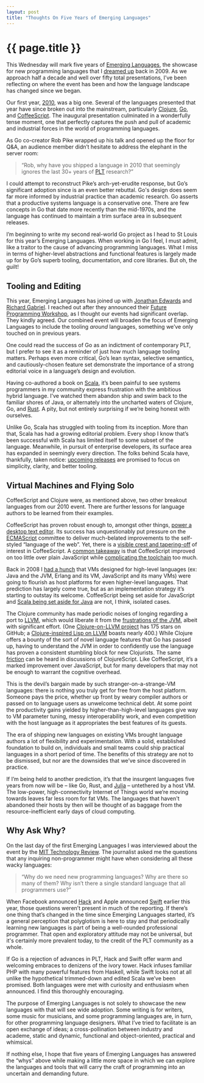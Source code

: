 ```yaml
---
layout: post
title: "Thoughts On Five Years of Emerging Languages"
---
```


# {{ page.title }}

This Wednesday will mark five years of [Emerging Languages](http://emerginglangs.com/), the showcase for new programming languages that I [dreamed up](https://al3x.net/2009/06/15/emerging-languages-conference.html) back in 2009. As we approach half a decade and well over fifty total presentations, I’ve been reflecting on where the event has been and how the language landscape has changed since we began.

Our first year, [2010](http://emerginglangs.com/archive/2010.html), was a big one. Several of the languages presented that year have since broken out into the mainstream, particularly [Clojure](http://clojure.org/), [Go](http://golang.org/), and [CoffeeScript](http://coffeescript.org/). The inaugural presentation culminated in a wonderfully tense moment, one that perfectly captures the push and pull of academic and industrial forces in the world of programming languages.

As Go co-creator Rob Pike wrapped up his talk and opened up the floor for Q&A, an audience member didn’t hesitate to address the elephant in the server room:

> “Rob, why have you shipped a language in 2010 that seemingly ignores the last 30+ years of [PLT](http://en.wikipedia.org/wiki/Programming_language_theory) research?”

I could attempt to reconstruct Pike’s arch-yet-erudite response, but Go’s significant adoption since is an even better rebuttal. Go's design does seem far more informed by industrial practice than academic research. Go asserts that a productive systems language is a conservative one. There are few concepts in Go that date more recently than the mid-1970s, and the language has continued to maintain a trim surface area in subsequent releases.

I’m beginning to write my second real-world Go project as I head to St Louis for this year’s Emerging Languages. When working in Go I feel, I must admit, like a traitor to the cause of advancing programming languages. What I miss in terms of higher-level abstractions and functional features is largely made up for by Go’s superb tooling, documentation, and core libraries. But oh, the guilt!

## Tooling and Editing

This year, Emerging Languages has joined up with [Jonathan Edwards](http://alarmingdevelopment.org/) and [Richard Gabriel](https://www.dreamsongs.com/Bio.html). I reached out after they announced their [Future Programming Workshop](http://www.future-programming.org/), as I thought our events had significant overlap. They kindly agreed. Our combined event will broaden the focus of Emerging Languages to include the tooling _around_ languages, something we’ve only touched on in previous years.

One could read the success of Go as an indictment of contemporary PLT, but I prefer to see it as a reminder of just how much language tooling matters. Perhaps even more critical, Go’s lean syntax, selective semantics, and cautiously-chosen feature set demonstrate the importance of a strong editorial voice in a language’s design and evolution.

Having co-authored a book on [Scala](http://scala-lang.org/), it’s been painful to see systems programmers in my community express frustration with the ambitious hybrid language. I’ve watched them abandon ship and swim back to the familiar shores of Java, or alternately into the uncharted waters of Clojure, Go, and [Rust](http://www.rust-lang.org/). A pity, but not entirely surprising if we’re being honest with ourselves.

Unlike Go, Scala has struggled with tooling from its inception. More than that, Scala has had a growing editorial problem. Every shop I know that’s been successful with Scala has limited itself to some subset of the language. Meanwhile, in pursuit of enterprise developers, its surface area has expanded in seemingly every direction. The folks behind Scala have, thankfully, taken notice: [upcoming releases](http://scala-lang.org/news/roadmap-next) are promised to focus on simplicity, clarity, and better tooling.

## Virtual Machines and Flying Solo

CoffeeScript and Clojure were, as mentioned above, two other breakout languages from our 2010 event. There are further lessons for language authors to be learned from their examples.

CoffeeScript has proven robust enough to, amongst other things, [power a desktop text editor](https://atom.io/). Its success has unquestionably put pressure on the [ECMAScript](http://en.wikipedia.org/wiki/ECMAScript) committee to deliver much-belated improvements to the self-styled “language of the web”. Yet, there is a [visible crest and tapering-off](http://www.google.com/trends/explore#q=coffeescript) of interest in CoffeeScript. A [common takeaway](http://oscargodson.com/posts/why-i-dont-use-coffeescript.html) is that CoffeeScript improved on too little over plain JavaScript while [complicating the toolchain](http://www.walkercoderanger.com/blog/2014/03/coffeescript-isnt-the-answer/) too much.

Back in 2008 I [had a hunch](https://al3x.net/2007/12/20/big-in-2008-dynamic-languages-atop-high.html) that VMs designed for high-level languages (ex: Java and the JVM, Erlang and its VM, JavaScript and its many VMs) were going to flourish as host platforms for even higher-level languages. That prediction has largely come true, but as an implementation strategy it’s starting to outstay its welcome. CoffeeScript being set aside for JavaScript and [Scala being set aside for Java](http://codahale.com/the-rest-of-the-story/) are not, I think, isolated cases.

The Clojure community has made periodic noises of longing regarding a port to [LLVM](http://llvm.org/), which would liberate it from the [frustrations of the JVM](http://martintrojer.github.io/clojure/2014/04/05/the-clojure-repl-a-blessing-and-a-curse/), albeit with significant effort. (One [Clojure-on-LLVM project](https://github.com/halgari/mjolnir) has 175 stars on GitHub; a [Clojure-inspired Lisp on LLVM](https://github.com/artagnon/rhine) boasts nearly 400.) While Clojure offers a bounty of the sort of novel language features that Go has passed up, having to understand the JVM in order to confidently use the language has proven a consistent stumbling block for new Clojurists. The same [friction](http://telladifferentstory.tumblr.com/post/68164735574/tough-day-in-clojurescript-land) can be heard in discussions of ClojureScript. Like CoffeeScript, it’s a marked improvement over JavaScript, but for many developers that may not be enough to warrant the cognitive overhead.

This is the devil’s bargain made by such stranger-on-a-strange-VM languages: there is nothing you truly get for free from the host platform. Someone pays the price, whether up front by weary compiler authors or passed on to language users as unwelcome technical debt. At some point the productivity gains yielded by higher-than-high-level languages give way to VM parameter tuning, messy interoperability work, and even competition with the host language as it appropriates the best features of its guests.

The era of shipping new languages on existing VMs brought language authors a lot of flexibility and experimentation. With a solid, established foundation to build on, individuals and small teams could ship practical languages in a short period of time. The benefits of this strategy are not to be dismissed, but nor are the downsides that we’ve since discovered in practice.

If I’m being held to another prediction, it’s that the insurgent languages five years from now will be – like Go, Rust, and [Julia](http://julialang.org/) – untethered by a host VM. The low-power, high-connectivity Internet of Things world we’re moving towards leaves far less room for fat VMs. The languages that haven't abandoned their hosts by then will be thought of as baggage from the resource-inefficient early days of cloud computing.

## Why Ask Why?

On the last day of the first Emerging Languages I was interviewed about the event by the [MIT Technology Review](http://www.technologyreview.com/news/419956/new-languages-and-why-we-need-them/). The journalist asked me the questions that any inquiring non-programmer might have when considering all these wacky languages:

> “Why do we need new programming languages? Why are there so many of them? Why isn’t there a single standard language that all programmers use?”

When Facebook announced [Hack](http://hacklang.org/) and Apple announced [Swift](https://developer.apple.com/swift/) earlier this year, those questions weren’t present in much of the reporting. If there’s one thing that’s changed in the time since Emerging Languages started, it’s a general perception that polyglotism is here to stay and that periodically learning new languages is part of being a well-rounded professional programmer. That open and exploratory attitude may not be universal, but it's certainly more prevalent today, to the credit of the PLT community as a whole.

If Go is a rejection of advances in PLT, Hack and Swift offer warm and welcoming embraces to denizens of the ivory tower. Hack infuses familiar PHP with many powerful features from Haskell, while Swift looks not at all unlike the hypothetical trimmed-down and edited Scala we’ve been promised. Both languages were met with curiosity and enthusiasm when announced. I find this thoroughly encouraging.

The purpose of Emerging Languages is not solely to showcase the new languages with that will see wide adoption. Some writing is for writers, some music for musicians, and some programming languages are, in turn, for other programming language designers. What I’ve tried to facilitate is an open exchange of ideas; a cross-pollination between industry and academe, static and dynamic, functional and object-oriented, practical and whimsical.

If nothing else, I hope that five years of Emerging Languages has answered the “whys” above while making a little more space in which we can explore the languages and tools that will carry the craft of programming into an uncertain and demanding future.
